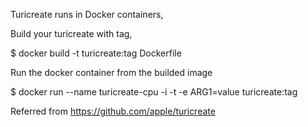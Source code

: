 Turicreate runs in Docker containers,

Build your turicreate with tag,

$ docker build -t turicreate:tag Dockerfile

Run the docker container from the builded image

$ docker run --name turicreate-cpu -i -t -e ARG1=value turicreate:tag

Referred from https://github.com/apple/turicreate
